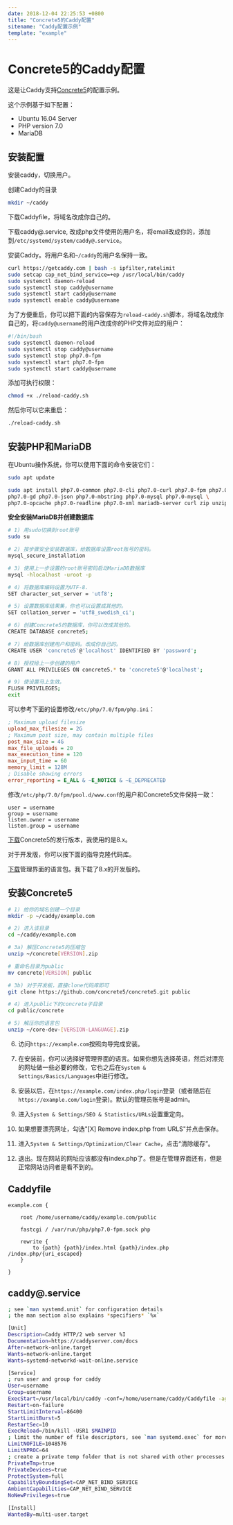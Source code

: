 ```yaml
---
date: 2018-12-04 22:25:53 +0800
title: "Concrete5的Caddy配置"
sitename: "Caddy配置示例"
template: "example"
---
```


# Concrete5的Caddy配置

这是让Caddy支持[Concrete5](http://www.concrete5.org/)的配置示例。

这个示例基于如下配置：

* Ubuntu 16.04 Server
* PHP version 7.0
* MariaDB

## 安装配置

安装caddy，切换用户。


创建Caddy的目录

```bash
mkdir ~/caddy
```

下载Caddyfile，将域名改成你自己的。

下载caddy@.service, 改成php文件使用的用户名，将email改成你的，添加到`/etc/systemd/system/caddy@.service`。

安装Caddy。将用户名和`~/caddy`的用户名保持一致。

```bash
curl https://getcaddy.com | bash -s ipfilter,ratelimit
sudo setcap cap_net_bind_service=+ep /usr/local/bin/caddy
sudo systemctl daemon-reload
sudo systemctl stop caddy@username
sudo systemctl start caddy@username
sudo systemctl enable caddy@username
```

为了方便重启，你可以把下面的内容保存为`reload-caddy.sh`脚本，将域名改成你自己的，将`caddy@username`的用户改成你的PHP文件对应的用户：

```bash
#!/bin/bash
sudo systemctl daemon-reload
sudo systemctl stop caddy@username
sudo systemctl stop php7.0-fpm
sudo systemctl start php7.0-fpm
sudo systemctl start caddy@username
```

添加可执行权限：

```bash
chmod +x ./reload-caddy.sh
```

然后你可以它来重启：

```bash
./reload-caddy.sh
```

## 安装PHP和MariaDB

在Ubuntu操作系统，你可以使用下面的命令安装它们：

```bash
sudo apt update

sudo apt install php7.0-common php7.0-cli php7.0-curl php7.0-fpm php7.0-gd \
php7.0-gd php7.0-json php7.0-mbstring php7.0-mysql php7.0-mysql \
php7.0-opcache php7.0-readline php7.0-xml mariadb-server curl zip unzip
```

__安全安装MariaDB并创建数据库__


```bash
# 1) 用sudo切换到root账号
sudo su

# 2) 按步骤安全安装数据库，给数据库设置root账号的密码。
mysql_secure_installation

# 3) 使用上一步设置的root账号密码启动MariaDB数据库
mysql -hlocalhost -uroot -p

# 4) 将数据库编码设置为UTF-8.
SET character_set_server = 'utf8';

# 5) 设置数据库结果集，你也可以设置成其他的。
SET collation_server = 'utf8_swedish_ci';

# 6) 创建Concrete5的数据库，你可以改成其他的。
CREATE DATABASE concrete5;

# 7) 给数据库创建用户和密码。改成你自己的。
CREATE USER 'concrete5'@'localhost' IDENTIFIED BY 'password';

# 8) 授权给上一步创建的用户
GRANT ALL PRIVILEGES ON concrete5.* to 'concrete5'@'localhost';

# 9) 使设置马上生效。
FLUSH PRIVILEGES;
exit
```

可以参考下面的设置修改`/etc/php/7.0/fpm/php.ini`：

```ini
; Maximum upload filesize
upload_max_filesize = 2G
; Maximum post size, may contain multiple files
post_max_size = 4G
max_file_uploads = 20
max_execution_time = 120
max_input_time = 60
memory_limit = 128M
; Disable showing errors
error_reporting = E_ALL & ~E_NOTICE & ~E_DEPRECATED
```

修改`/etc/php/7.0/fpm/pool.d/www.conf`的用户和Concrete5文件保持一致：

```
user = username
group = username
listen.owner = username
listen.group = username
```

[下载](http://www.concrete5.org/download)Concrete5的发行版本，我使用的是8.x。

对于开发版，你可以按下面的指导克隆代码库。

[下载](http://www.concrete5.org/developers/translate/)管理界面的语言包。我下载了8.x的开发版的。

## 安装Concrete5

```bash
# 1) 给你的域名创建一个目录
mkdir -p ~/caddy/example.com

# 2) 进入该目录
cd ~/caddy/example.com

# 3a) 解压Concrete5的压缩包
unzip ~/concrete[VERSION].zip

# 重命名目录为public
mv concrete[VERSION] public

# 3b) 对于开发板，直接clone代码库即可
git clone https://github.com/concrete5/concrete5.git public

# 4) 进入public下的concrete子目录
cd public/concrete

# 5) 解压你的语言包
unzip ~/core-dev-[VERSION-LANGUAGE].zip
```

6. 访问`https://example.com`按照向导完成安装。

7. 在安装前，你可以选择好管理界面的语言。如果你想先选择英语，然后对漂亮的网址做一些必要的修改，它也之后在`System & Settings/Basics/Languages`中进行修改。

8. 安装以后，在`https://example.com/index.php/login`登录（或者随后在`https://example.com/login`登录)。默认的管理员账号是admin。

9. 进入`System & Settings/SEO & Statistics/URLs`设置重定向。

10. 如果想要漂亮网址，勾选"[X] Remove index.php from URLS"并点击保存。

11. 进入`System & Settings/Optimization/Clear Cache`，点击“清除缓存”。

12. 退出。现在网站的网址应该都没有index.php了。但是在管理界面还有，但是正常网站访问者是看不到的。

## Caddyfile

```caddy
example.com {

	root /home/username/caddy/example.com/public

	fastcgi / /var/run/php/php7.0-fpm.sock php

	rewrite {
		to {path} {path}/index.html {path}/index.php /index.php/{uri_escaped}
	}

}
```

## caddy@.service

```bash
; see `man systemd.unit` for configuration details
; the man section also explains *specifiers* `%x`

[Unit]
Description=Caddy HTTP/2 web server %I
Documentation=https://caddyserver.com/docs
After=network-online.target
Wants=network-online.target
Wants=systemd-networkd-wait-online.service

[Service]
; run user and group for caddy
User=username
Group=username
ExecStart=/usr/local/bin/caddy -conf=/home/username/caddy/Caddyfile -agree -email="firstname.lastname@example.com"
Restart=on-failure
StartLimitInterval=86400
StartLimitBurst=5
RestartSec=10
ExecReload=/bin/kill -USR1 $MAINPID
; limit the number of file descriptors, see `man systemd.exec` for more limit settings
LimitNOFILE=1048576
LimitNPROC=64
; create a private temp folder that is not shared with other processes
PrivateTmp=true
PrivateDevices=true
ProtectSystem=full
CapabilityBoundingSet=CAP_NET_BIND_SERVICE
AmbientCapabilities=CAP_NET_BIND_SERVICE
NoNewPrivileges=true

[Install]
WantedBy=multi-user.target
```